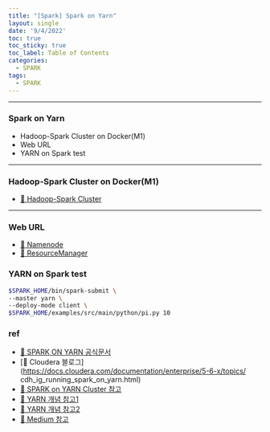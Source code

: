 ```yaml
---
title: "[Spark] Spark on Yarn"
layout: single
date: '9/4/2022'
toc: true
toc_sticky: true
toc_label: Table of Contents
categories:
  - SPARK
tags:
  - SPARK
---
```


---
### Spark on Yarn
* Hadoop-Spark Cluster on Docker(M1)
* Web URL
* YARN on Spark test

---

### Hadoop-Spark Cluster on Docker(M1)
* [🔗 Hadoop-Spark Cluster](https://github.com/carl020958/docker/tree/main/hadoop_spark)

---

### Web URL
* [🔗 Namenode](localhost:9870)
* [🔗 ResourceManager](localhost:8088)

### YARN on Spark test
```bash
$SPARK_HOME/bin/spark-submit \
--master yarn \
--deploy-mode client \
$SPARK_HOME/examples/src/main/python/pi.py 10
```

### ref
* [🔗 SPARK ON YARN 공식문서](https://spark.apache.org/docs/latest/running-on-yarn.html)
* [🔗 Cloudera 블로그](https://docs.cloudera.com/documentation/enterprise/5-6-x/topics/
cdh_ig_running_spark_on_yarn.html)
* [🔗 SPARK on YARN Cluster 참고](https://www.linode.com/docs/guides/install-configure-run-spark-on-top-of-hadoop-yarn-cluster/)
* [🔗 YARN 개념 참고1](https://www.popit.kr/what-is-hadoop-yarn/)
* [🔗 YARN 개념 참고2](https://opentutorials.org/module/2926/17248)
* [🔗 Medium 참고](https://gamz.medium.com/데이터분석-인프라-구축기-3-4-bb2326089ba5)
